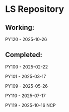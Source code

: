 # LS Repository


## Working: 


PY120 - 2025-10-26

## Completed:  

PY100 - 2025-02-22

PY101 - 2025-03-17

PY109 - 2025-05-26

PY110 - 2025-07-17

PY119 - 2025-10-16 NCP

